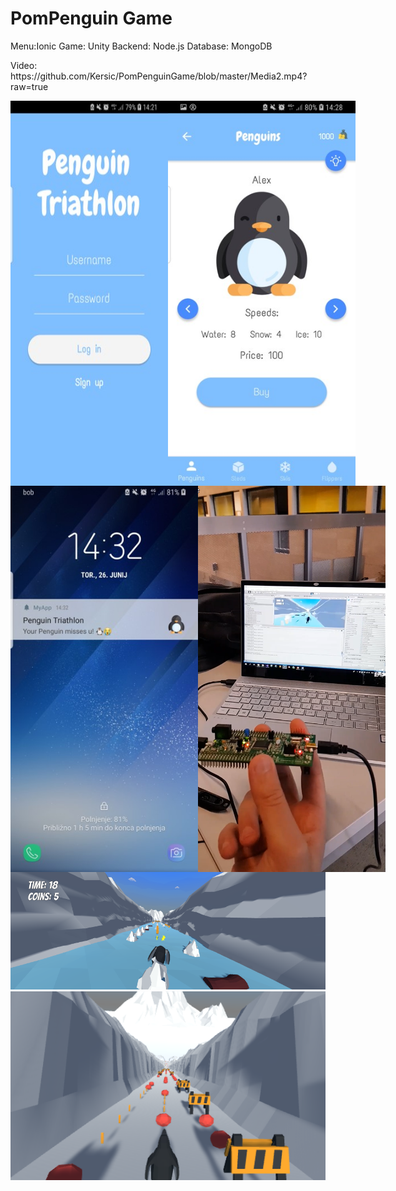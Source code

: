 # PomPenguin Game

Menu:Ionic
Game: Unity
Backend: Node.js
Database: MongoDB

<p>Video: https://github.com/Kersic/PomPenguinGame/blob/master/Media2.mp4?raw=true</p>

<div style="display:flex">
  <img src="https://github.com/Kersic/PomPenguinGame/blob/master/Picture5.jpg" width="300">
  <img src="https://github.com/Kersic/PomPenguinGame/blob/master/Picture1.jpg" width="300">
</div>
<div style="display:flex">
  <img src="https://github.com/Kersic/PomPenguinGame/blob/master/Picture2.jpg" width="300">
  <img src="https://github.com/Kersic/PomPenguinGame/blob/master/game.png" width="300">
</div>
<img src="https://github.com/Kersic/PomPenguinGame/blob/master/Picture3.png" width="600">
<img src="https://github.com/Kersic/PomPenguinGame/blob/master/image.png" width="600">





